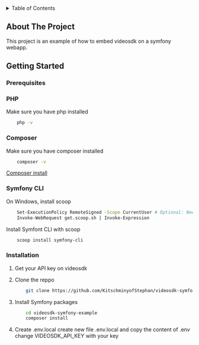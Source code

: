 <details>
    <summary>Table of Contents</summary>
    <ol>
        <li>
            <a href="#about-the-project">About The Project</a>
        </li>
        <li>
            <a href="#getting-started">Getting Started</a>
            <ul>
                <li><a href="#prerequisites">Prerequisites</a></li>
                <li><a href="#installation">Installation</a></li>
            </ul>
        </li>
    </ol>
</details>

## About The Project
This project is an example of how to embed videosdk on a symfony webapp.

## Getting Started

### Prerequisites

### PHP

Make sure you have php installed
```sh 
    php -v
```

### Composer

Make sure you have composer installed
```sh
    composer -v
```

<a href="https://getcomposer.org/download/">Composer install</a>


### Symfony CLI

On Windows, install scoop
```sh
    Set-ExecutionPolicy RemoteSigned -Scope CurrentUser # Optional: Needed to run a remote script the first time
    Invoke-WebRequest get.scoop.sh | Invoke-Expression
```

Install Symfont CLI with scoop
```sh
    scoop install symfony-cli
```

### Installation

1. Get your API key on videosdk

2. Clone the reppo
    ``` sh
        git clone https://github.com/KitschminyofStephan/videosdk-symfony-example.git
    ```

3. Install Symfony packages
    ```sh
        cd videosdk-symfony-example
        composer install
    ```

4. Create .env.local
create new file .env.local and copy the content of .env
change VIDEOSDK_API_KEY with your key